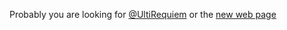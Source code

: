 Probably you are looking for [@UltiRequiem](https://github.com/UltiRequiem) or the [new web page](http://ultirequiem.github.io)
